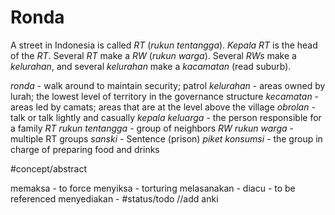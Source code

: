 # Ronda
A street in Indonesia is called *RT* (*rukun tentangga*). *Kepala RT* is the head of the *RT*. Several *RT* make a *RW* (*rukun warga*). Several *RWs* make a *kelurahan*, and several *kelurahan* make a *kacamatan* (read suburb).

*ronda* - walk around to maintain security; patrol
*kelurahan* - areas owned by lurah; the lowest level of territory in the governance structure
*kecamatan* - areas led by camats; areas that are at the level above the village
*obrolan* - talk or talk lightly and casually
*kepala keluarga* - the person responsible for a family
*RT rukun tentangga* - group of neighbors
*RW rukun warga* - multiple RT groups
*sanski* - Sentence (prison)
*piket konsumsi* - the group in charge of preparing food and drinks

#concept/abstract

memaksa - to force
menyiksa - torturing
melasanakan - 
diacu - to be referenced
menyediakan - 
#status/todo //add anki